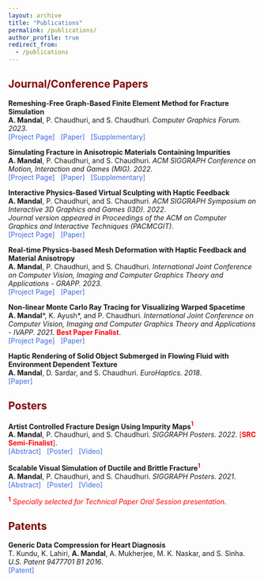 ```yaml
---
layout: archive
title: "Publications"
permalink: /publications/
author_profile: true
redirect_from:
  - /publications
---
```


## <span style="color:Maroon"> Journal/Conference Papers </span>

**Remeshing-Free Graph-Based Finite Element Method for Fracture Simulation**\
**A. Mandal**, P. Chaudhuri, and S. Chaudhuri. *Computer Graphics Forum. 2023*.\
<a href='https://avirupmandal.github.io/fracture-cgf2022/' style="text-decoration:none"><span style="color:RoyalBlue">[Project Page]</span></a> &nbsp; <a href='../files/CGF_paper_main_2022.pdf' style="text-decoration:none"><span style="color:RoyalBlue">[Paper]</span></a> &nbsp; <a href='../files/CGF_paper_supplement_2022.pdf' style="text-decoration:none"><span style="color:RoyalBlue">[Supplementary]</span></a><br>

**Simulating Fracture in Anisotropic Materials Containing Impurities**\
**A. Mandal**, P. Chaudhuri, and S. Chaudhuri. *ACM SIGGRAPH Conference on Motion, Interaction and Games (MIG). 2022*.\
<a href="https://avirupmandal.github.io/randomgraph-mig22/" style="text-decoration:none"><span style="color:RoyalBlue">[Project Page]</span></a> &nbsp; <a href="../files/MIG2022_Random_Graph_Author_Copy.pdf" style="text-decoration:none"><span style="color:RoyalBlue">[Paper]</span></a> &nbsp; <a href='../files/MIG2022_Random_Graph_Author_Copy_supplementary.pdf' style="text-decoration:none"><span style="color:RoyalBlue">[Supplementary]</span></a> <br>

**Interactive Physics-Based Virtual Sculpting with Haptic Feedback**\
**A. Mandal**, P. Chaudhuri, and S. Chaudhuri. *ACM SIGGRAPH Symposium on Interactive 3D Graphics and Games (I3D). 2022*.\
*Journal version appeared in Proceedings of the ACM on Computer Graphics and Interactive Techniques (PACMCGIT)*.\
<a href="https://avirupmandal.github.io/sculpt-i3d/" style="text-decoration:none"><span style="color:RoyalBlue">[Project Page]</span></a> &nbsp; <a href="../files/I3D2022_Virtual_sculpting_PACM_Author.pdf" style="text-decoration:none"><span style="color:RoyalBlue">[Paper]</span></a> <br>

**Real-time Physics-based Mesh Deformation with Haptic Feedback and Material Anisotropy**\
**A. Mandal**, P. Chaudhuri, and S. Chaudhuri. *International Joint Conference on Computer Vision, Imaging and Computer Graphics Theory and Applications - GRAPP. 2023*.\
<a href="https://avirupmandal.github.io/sculpt-arxiv/" style="text-decoration:none"><span style="color:RoyalBlue">[Project Page]</span></a> &nbsp; <a href="../files/GRAPP2023_deformation.pdf" style="text-decoration:none"><span style="color:RoyalBlue">[Paper]</span></a> <br>

**Non-linear Monte Carlo Ray Tracing for Visualizing Warped Spacetime**\
**A. Mandal**\*, K. Ayush\*, and P. Chaudhuri. *International Joint Conference on Computer Vision, Imaging and Computer Graphics Theory and Applications - IVAPP. 2021*. <span style="color:red"><b>Best Paper Finalist</b></span>.\
<a href="https://avirupmandal.github.io/blackhole-ivapp/" style="text-decoration:none"><span style="color:RoyalBlue">[Project Page]</span></a> &nbsp; <a href="../files/IVAPP2021_Black_Hole.pdf" style="text-decoration:none"><span style="color:RoyalBlue">[Paper]</span></a> <br>

**Haptic Rendering of Solid Object Submerged in Flowing Fluid with Environment Dependent Texture**\
**A. Mandal**, D. Sardar, and S. Chaudhuri. *EuroHaptics. 2018*.\
<a href="https://doi.org/10.1007/978-3-319-93399-3_34" style="text-decoration:none"><span style="color:RoyalBlue">[Paper]</span></a> <br>

## <span style="color:Maroon"> Posters </span>

**Artist Controlled Fracture Design Using Impurity Maps**<span style="color:red"><sup>**1**</sup></span>\
**A. Mandal**, P. Chaudhuri, and S. Chaudhuri. *SIGGRAPH Posters. 2022*. <a href='../files/SIGGRAPH2022_SRC_Avirup Mandal.pdf' style="text-decoration:none"><span style="color:red">[<b>SRC Semi-Finalist</b>]</span></a>.\
<a href="https://doi.org/10.1145/3532719.3543202" style="text-decoration:none"><span style="color:RoyalBlue">[Abstract]</span></a> &nbsp; <a href='../files/SIGGRAPH2022_Poster.pdf' style="text-decoration:none"><span style="color:RoyalBlue">[Poster]</span></a> &nbsp; <a href='../videos/poster_sig_22.mp4' style="text-decoration:none"><span style="color:RoyalBlue">[Video]</span></a> <br>  

**Scalable Visual Simulation of Ductile and Brittle Fracture**<span style="color:red"><sup>**1**</sup></span>\
**A. Mandal**, P. Chaudhuri, and S. Chaudhuri. *SIGGRAPH Posters. 2021*.\
<a href="https://doi.org/10.1145/3450618.3469152" style="text-decoration:none"><span style="color:RoyalBlue">[Abstract]</span></a> &nbsp; <a href='../files/SIGGRAPH2021_Poster.pdf' style="text-decoration:none"><span style="color:RoyalBlue">[Poster]</span></a> &nbsp; <a href='../videos/poster_sig_21.mp4' style="text-decoration:none"><span style="color:RoyalBlue">[Video]</span></a> <br>

<span style="color:red"> <sup>**1**</sup> *Specially selected for Technical Paper Oral Session presentation*</span>.

## <span style="color:Maroon"> Patents </span>

**Generic Data Compression for Heart Diagnosis**\
T. Kundu, K. Lahiri, **A. Mandal**, A. Mukherjee, M. K. Naskar, and S. Sinha. *U.S. Patent 9477701 B1 2016*.\
<a href="https://patentimages.storage.googleapis.com/68/7f/98/07e942c9ae44ee/US9477701.pdf" style="text-decoration:none"><span style="color:RoyalBlue">[Patent]</span></a>